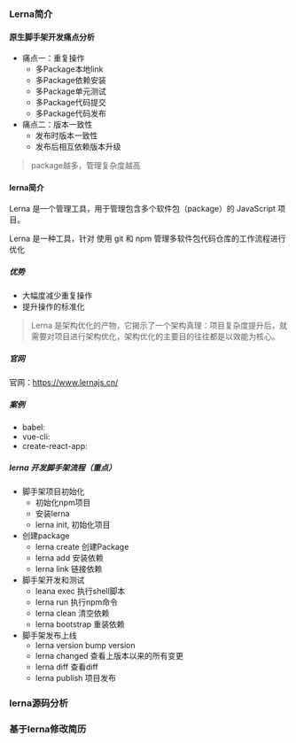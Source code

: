 ### Lerna简介
#### 原生脚手架开发痛点分析
* 痛点一：重复操作
  * 多Package本地link
  * 多Package依赖安装
  * 多Package单元测试
  * 多Package代码提交
  * 多Package代码发布
* 痛点二：版本一致性
  * 发布时版本一致性
  * 发布后相互依赖版本升级
> package越多，管理复杂度越高

#### lerna简介
Lerna 是一个管理工具，用于管理包含多个软件包（package）的 JavaScript 项目。

Lerna 是一种工具，针对 使用 git 和 npm 管理多软件包代码仓库的工作流程进行优化

##### 优势
* 大幅度减少重复操作
* 提升操作的标准化
> Lerna 是架构优化的产物，它揭示了一个架构真理：项目复杂度提升后，就需要对项目进行架构优化，架构优化的主要目的往往都是以效能为核心。

##### 官网
官网：https://www.lernajs.cn/

##### 案例
* babel:
* vue-cli:
* create-react-app:


##### lerna 开发脚手架流程（重点）

* 脚手架项目初始化
  * 初始化npm项目
  * 安装lerna
  * lerna init, 初始化项目
* 创建package
  * lerna create 创建Package 
  * lerna add 安装依赖
  * lerna link 链接依赖
* 脚手架开发和测试
  * leana exec 执行shell脚本
  * lerna run 执行npm命令
  * lerna clean 清空依赖
  * lerna bootstrap 重装依赖
* 脚手架发布上线
  * lerna version   bump version
  * lerna changed 查看上版本以来的所有变更
  * lerna diff 查看diff
  * lerna publish 项目发布




### lerna源码分析
### 基于lerna修改简历